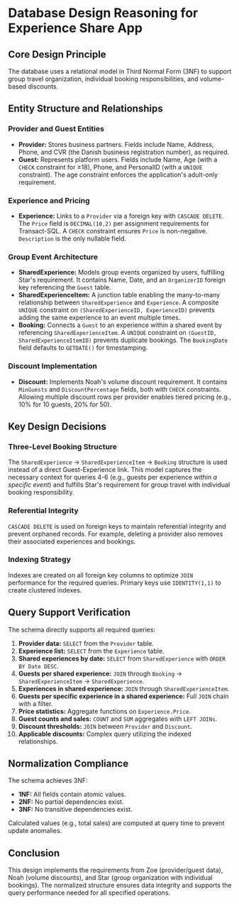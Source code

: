 # Database Design Reasoning for Experience Share App

## Core Design Principle
The database uses a relational model in Third Normal Form (3NF) to support group travel organization, individual booking responsibilities, and volume-based discounts.

## Entity Structure and Relationships

### Provider and Guest Entities
*   **Provider:** Stores business partners. Fields include Name, Address, Phone, and CVR (the Danish business registration number), as required.
*   **Guest:** Represents platform users. Fields include Name, Age (with a `CHECK` constraint for ≥18), Phone, and PersonalID (with a `UNIQUE` constraint). The age constraint enforces the application's adult-only requirement.

### Experience and Pricing
*   **Experience:** Links to a `Provider` via a foreign key with `CASCADE DELETE`. The `Price` field is `DECIMAL(10,2)` per assignment requirements for Transact-SQL. A `CHECK` constraint ensures `Price` is non-negative. `Description` is the only nullable field.

### Group Event Architecture
*   **SharedExperience:** Models group events organized by users, fulfilling Star's requirement. It contains Name, Date, and an `OrganizerID` foreign key referencing the `Guest` table.
*   **SharedExperienceItem:** A junction table enabling the many-to-many relationship between `SharedExperience` and `Experience`. A composite `UNIQUE` constraint on `(SharedExperienceID, ExperienceID)` prevents adding the same experience to an event multiple times.
*   **Booking:** Connects a `Guest` to an experience within a shared event by referencing `SharedExperienceItem`. A `UNIQUE` constraint on `(GuestID, SharedExperienceItemID)` prevents duplicate bookings. The `BookingDate` field defaults to `GETDATE()` for timestamping.

### Discount Implementation
*   **Discount:** Implements Noah's volume discount requirement. It contains `MinGuests` and `DiscountPercentage` fields, both with `CHECK` constraints. Allowing multiple discount rows per provider enables tiered pricing (e.g., 10% for 10 guests, 20% for 50).

## Key Design Decisions

### Three-Level Booking Structure
The `SharedExperience` → `SharedExperienceItem` → `Booking` structure is used instead of a direct Guest-Experience link. This model captures the necessary context for queries 4-6 (e.g., guests per experience *within a specific event*) and fulfills Star's requirement for group travel with individual booking responsibility.

### Referential Integrity
`CASCADE DELETE` is used on foreign keys to maintain referential integrity and prevent orphaned records. For example, deleting a provider also removes their associated experiences and bookings.

### Indexing Strategy
Indexes are created on all foreign key columns to optimize `JOIN` performance for the required queries. Primary keys use `IDENTITY(1,1)` to create clustered indexes.

## Query Support Verification

The schema directly supports all required queries:
1.  **Provider data:** `SELECT` from the `Provider` table.
2.  **Experience list:** `SELECT` from the `Experience` table.
3.  **Shared experiences by date:** `SELECT` from `SharedExperience` with `ORDER BY Date DESC`.
4.  **Guests per shared experience:** `JOIN` through `Booking` → `SharedExperienceItem` → `SharedExperience`.
5.  **Experiences in shared experience:** `JOIN` through `SharedExperienceItem`.
6.  **Guests per specific experience in a shared experience:** Full `JOIN` chain with a filter.
7.  **Price statistics:** Aggregate functions on `Experience.Price`.
8.  **Guest counts and sales:** `COUNT` and `SUM` aggregates with `LEFT JOINs`.
9.  **Discount thresholds:** `JOIN` between `Provider` and `Discount`.
10. **Applicable discounts:** Complex query utilizing the indexed relationships.

## Normalization Compliance

The schema achieves 3NF:
*   **1NF:** All fields contain atomic values.
*   **2NF:** No partial dependencies exist.
*   **3NF:** No transitive dependencies exist.

Calculated values (e.g., total sales) are computed at query time to prevent update anomalies.

## Conclusion

This design implements the requirements from Zoe (provider/guest data), Noah (volume discounts), and Star (group organization with individual bookings). The normalized structure ensures data integrity and supports the query performance needed for all specified operations.